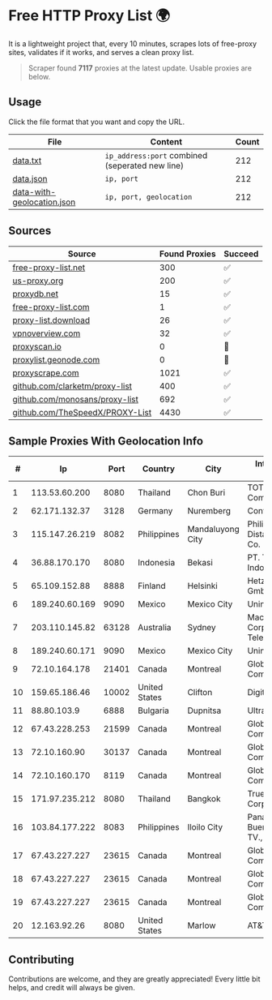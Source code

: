 
# Free HTTP Proxy List 🌍

It is a lightweight project that, every 10 minutes, scrapes lots of free-proxy sites, validates if it works, and serves a clean proxy list.


> Scraper found **7117** proxies at the latest update. Usable proxies are below.

## Usage

Click the file format that you want and copy the URL.


|File|Content|Count|
|----|-------|-----|
|[data.txt](https://raw.githubusercontent.com/themiralay/Proxy-List-World/master/data.txt)|`ip_address:port` combined (seperated new line)|212|
|[data.json](https://raw.githubusercontent.com/themiralay/Proxy-List-World/master/data.json)|`ip, port`|212|
|[data-with-geolocation.json](https://raw.githubusercontent.com/themiralay/Proxy-List-World/master/data-with-geolocation.json)|`ip, port, geolocation`|212|

## Sources

|Source|Found Proxies|Succeed|
|------|-------------|-------|
|[free-proxy-list.net](https://free-proxy-list.net)|300|✅|
|[us-proxy.org](https://www.us-proxy.org)|200|✅|
|[proxydb.net](http://proxydb.net)|15|✅|
|[free-proxy-list.com](https://free-proxy-list.com/?page=&port=&type%5B%5D=http&type%5B%5D=https&up_time=0&search=Search)|1|✅|
|[proxy-list.download](https://www.proxy-list.download/HTTP)|26|✅|
|[vpnoverview.com](https://vpnoverview.com/privacy/anonymous-browsing/free-proxy-servers)|32|✅|
|[proxyscan.io](https://www.proxyscan.io)|0|🚫|
|[proxylist.geonode.com](https://proxylist.geonode.com/api/proxy-list?limit=300&page=1&sort_by=lastChecked&sort_type=desc&protocols=http,https)|0|🚫|
|[proxyscrape.com](https://api.proxyscrape.com/v2/?request=displayproxies&protocol=http&timeout=10000&country=all&ssl=all&anonymity=all)|1021|✅|
|[github.com/clarketm/proxy-list](https://raw.githubusercontent.com/clarketm/proxy-list/master/proxy-list-raw.txt)|400|✅|
|[github.com/monosans/proxy-list](https://raw.githubusercontent.com/monosans/proxy-list/main/proxies/http.txt)|692|✅|
|[github.com/TheSpeedX/PROXY-List](https://raw.githubusercontent.com/TheSpeedX/PROXY-List/master/http.txt)|4430|✅|


## Sample Proxies With Geolocation Info

|#|Ip|Port|Country|City|Internet Service Provider|
|-|--|----|-------|----|-------------------------|
|1|113.53.60.200|8080|Thailand|Chon Buri|TOT Public Company Limited|
|2|62.171.132.37|3128|Germany|Nuremberg|Contabo GmbH|
|3|115.147.26.219|8082|Philippines|Mandaluyong City|Philippine Long Distance Telephone Co.|
|4|36.88.170.170|8080|Indonesia|Bekasi|PT. Telekomunikasi Indonesia|
|5|65.109.152.88|8888|Finland|Helsinki|Hetzner Online GmbH|
|6|189.240.60.169|9090|Mexico|Mexico City|Uninet S.A. de C.V.|
|7|203.110.145.82|63128|Australia|Sydney|Macquarie Corporate Telecommunications|
|8|189.240.60.171|9090|Mexico|Mexico City|Uninet S.A. de C.V.|
|9|72.10.164.178|21401|Canada|Montreal|GloboTech Communications|
|10|159.65.186.46|10002|United States|Clifton|DigitalOcean, LLC|
|11|88.80.103.9|6888|Bulgaria|Dupnitsa|UltraNET Ltd. C08|
|12|67.43.228.253|21599|Canada|Montreal|GloboTech Communications|
|13|72.10.160.90|30137|Canada|Montreal|GloboTech Communications|
|14|72.10.160.170|8119|Canada|Montreal|GloboTech Communications|
|15|171.97.235.212|8080|Thailand|Bangkok|True Internet Corporation CO. Ltd.|
|16|103.84.177.222|8083|Philippines|Iloilo City|Panay Broadband / Buenavista Cable TV., Inc.|
|17|67.43.227.227|23615|Canada|Montreal|GloboTech Communications|
|18|67.43.227.227|23615|Canada|Montreal|GloboTech Communications|
|19|67.43.227.227|23615|Canada|Montreal|GloboTech Communications|
|20|12.163.92.26|8080|United States|Marlow|AT&T Services, Inc.|



## Contributing

Contributions are welcome, and they are greatly appreciated! Every
little bit helps, and credit will always be given.

